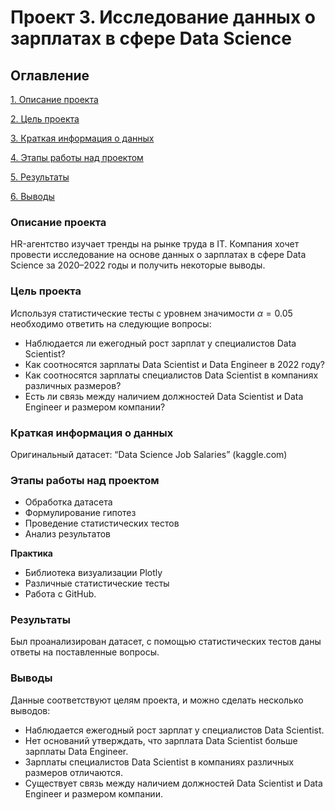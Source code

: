 # Проект 3. Исследование данных о зарплатах в сфере Data Science

## Оглавление
[1. Описание проекта](https://github.com/olga-chist/olga-data_science/tree/main/project_3)

[2. Цель проекта](https://github.com/olga-chist/olga-data_science/tree/main/project_3)

[3. Краткая информация о данных](https://github.com/olga-chist/olga-data_science/tree/main/project_3)

[4. Этапы работы над проектом](https://github.com/olga-chist/olga-data_science/tree/main/project_3)

[5. Результаты](https://github.com/olga-chist/olga-data_science/tree/main/project_3)

[6. Выводы](https://github.com/olga-chist/olga-data_science/tree/main/project_3)

### Описание проекта 

HR-агентство изучает тренды на рынке труда в IT. Компания хочет провести исследование на основе данных о зарплатах в сфере Data Science за 2020–2022 годы и получить некоторые выводы.

### Цель проекта
 Используя статистические тесты с уровнем значимости $\alpha=0.05$ необходимо ответить на следующие вопросы:
 - Наблюдается ли ежегодный рост зарплат у специалистов Data Scientist?
- Как соотносятся зарплаты Data Scientist и Data Engineer в 2022 году?
- Как соотносятся зарплаты специалистов Data Scientist в компаниях различных размеров?
- Есть ли связь между наличием должностей Data Scientist и Data Engineer и размером компании?

### Краткая информация о данных
Оригинальный датасет: “Data Science Job Salaries” (kaggle.com)

### Этапы работы над проектом
* Обработка датасета
* Формулирование гипотез
* Проведение статистических тестов
* Анализ результатов


**Практика**
- Библиотека визуализации Plotly
- Различные статистические тесты
- Работа с GitHub.

### Результаты
Был проанализирован датасет, с помощью статистических тестов даны ответы на поставленные вопросы.

### Выводы
Данные соответствуют целям проекта, и можно сделать несколько выводов:
*   Наблюдается ежегодный рост зарплат у специалистов Data Scientist.
*   Нет оснований утверждать, что зарплата Data Scientist больше зарплаты Data Engineer.
*   Зарплаты специалистов Data Scientist в компаниях различных размеров отличаются.
*   Существует связь между наличием должностей Data Scientist и Data Engineer и размером компании.
